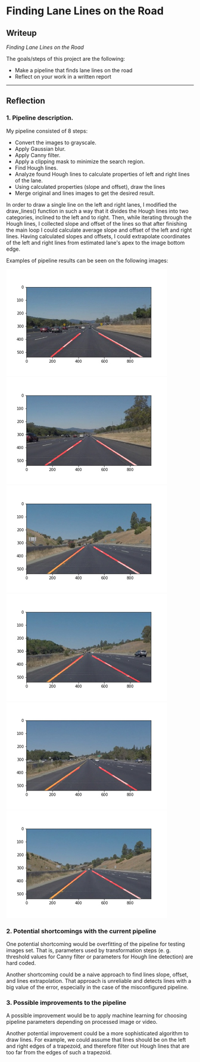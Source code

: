 # **Finding Lane Lines on the Road** 

## Writeup

*Finding Lane Lines on the Road*

The goals/steps of this project are the following:
* Make a pipeline that finds lane lines on the road
* Reflect on your work in a written report

---

## Reflection

### 1. Pipeline description. 

My pipeline consisted of 8 steps: 
* Convert the images to grayscale.
* Apply Gaussian blur.
* Apply Canny filter.
* Apply a clipping mask to minimize the search region.
* Find Hough lines.
* Analyze found Hough lines to calculate properties of left and right lines of the lane.
* Using calculated properties (slope and offset), draw the lines
* Merge original and lines images to get the desired result.

In order to draw a single line on the left and right lanes, I modified the draw_lines() function in such a way that it divides the Hough lines into two categories, inclined to the left and to right. Then, while iterating through the Hough lines, I collected slope and offset of the lines so that after finishing the main loop I could calculate average slope and offset of the left and right lines.
Having calculated slopes and offsets, I could extrapolate coordinates of the left and right lines from estimated lane's apex to the image bottom edge.

Examples of pipeline results can be seen on the following images: 

![solidWhiteCurve](./test_images_output/solidWhiteCurve.jpg)
![solidWhiteRight](./test_images_output/solidWhiteRight.jpg)
![solidYellowCurve2](./test_images_output/solidYellowCurve2.jpg)
![solidYellowCurve](./test_images_output/solidYellowCurve.jpg)
![solidYellowLeft](./test_images_output/solidYellowLeft.jpg)
![whiteCarLaneSwitch](./test_images_output/whiteCarLaneSwitch.jpg)

### 2. Potential shortcomings with the current pipeline

One potential shortcoming would be overfitting of the pipeline for testing images set. That is, parameters used by transformation steps (e. g. threshold values for Canny filter or parameters for Hough line detection) are hard coded.

Another shortcoming could be a naive approach to find lines slope, offset, and lines extrapolation. That approach is unreliable and detects lines with a big value of the error, especially in the case of the misconfigured pipeline.

### 3. Possible improvements to the pipeline

A possible improvement would be to apply machine learning for choosing pipeline parameters depending on processed image or video.

Another potential improvement could be a more sophisticated algorithm to draw lines. For example, we could assume that lines should be on the left and right edges of a trapezoid, and therefore filter out Hough lines that are too far from the edges of such a trapezoid.


